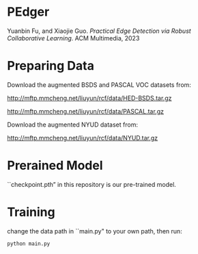 # PEdger
Yuanbin Fu, and Xiaojie Guo. *Practical Edge Detection via Robust Collaborative Learning*.  ACM Multimedia, 2023

# Preparing Data
Download the augmented BSDS and PASCAL VOC datasets from:

http://mftp.mmcheng.net/liuyun/rcf/data/HED-BSDS.tar.gz

http://mftp.mmcheng.net/liuyun/rcf/data/PASCAL.tar.gz

Download the augmented NYUD dataset from:

http://mftp.mmcheng.net/liuyun/rcf/data/NYUD.tar.gz

# Prerained Model
``checkpoint.pth” in this repository is our pre-trained model.

# Training
change the data path in ``main.py" to your own path, then run:

`python main.py`
